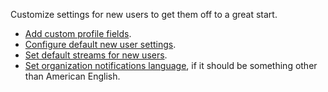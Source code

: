 Customize settings for new users to get them off to a great start.

* [Add custom profile fields](/help/add-custom-profile-fields).
* [Configure default new user settings][default-user-settings].
* [Set default streams for new users](/help/set-default-streams-for-new-users).
* [Set organization notifications language][org-notifications-lang],
  if it should be something other than American English.

[org-notifications-lang]: /help/configure-organization-notifications-language
[default-user-settings]: /help/configure-default-new-user-settings
